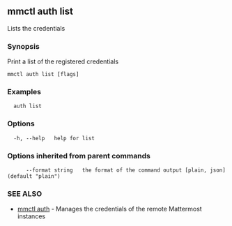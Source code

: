## mmctl auth list

Lists the credentials

### Synopsis

Print a list of the registered credentials

```
mmctl auth list [flags]
```

### Examples

```
  auth list
```

### Options

```
  -h, --help   help for list
```

### Options inherited from parent commands

```
      --format string   the format of the command output [plain, json] (default "plain")
```

### SEE ALSO

* [mmctl auth](mmctl_auth.md)	 - Manages the credentials of the remote Mattermost instances

